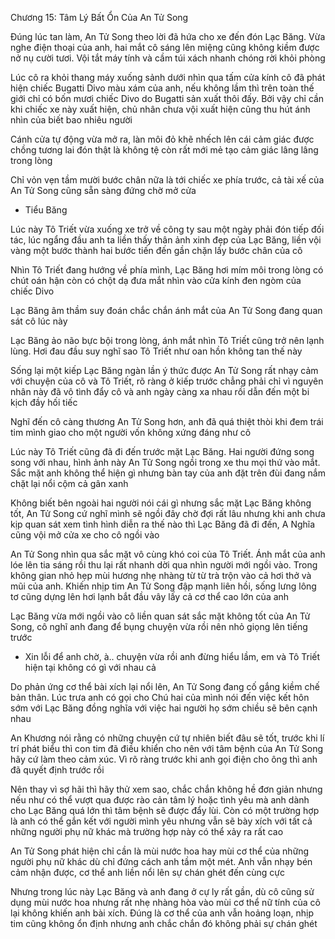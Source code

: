 




Chương 15: Tâm Lý Bất Ổn Của An Tử Song

Đúng lúc tan làm, An Tử Song theo lời đã hứa cho xe đến đón Lạc Băng. Vừa nghe điện thoại của anh, hai mắt cô sáng lên miệng cũng không kiềm được nở nụ cười tươi. Vội tắt máy tính và cầm túi xách nhanh chóng rời khỏi phòng

Lúc cô ra khỏi thang máy xuống sảnh dưới nhìn qua tấm cửa kính cô đã phát hiện chiếc Bugatti Divo màu xám của anh, nếu không lầm thì trên toàn thế giới chỉ có bốn mươi chiếc Divo do Bugatti sản xuất thôi đấy. Bởi vậy chỉ cần khi chiếc xe này xuất hiện, chủ nhân chưa vội xuất hiện cũng thu hút ánh nhìn của biết bao nhiêu người

Cánh cửa tự động vừa mở ra, làn môi đỏ khẽ nhếch lên cái cảm giác được chồng tương lai đón thật là không tệ còn rất mới mẻ tạo cảm giác lâng lâng trong lòng

Chỉ vỏn vẹn tầm mười bước chân nữa là tới chiếc xe phía trước, cả tài xế của An Tử Song cũng sẵn sàng đứng chờ mở cửa

- Tiểu Băng


Lúc này Tô Triết vừa xuống xe trở về công ty sau một ngày phải đón tiếp đối tác, lúc ngẩng đầu anh ta liền thấy thân ảnh xinh đẹp của Lạc Băng, liền vội vàng một bước thành hai bước tiến đến gần chặn lấy bước chân của cô

Nhìn Tô Triết đang hướng về phía mình, Lạc Băng hơi mím môi trong lòng có chút oán hận còn có chột dạ đưa mắt nhìn vào cửa kính đen ngòm của chiếc Divo

Lạc Băng âm thầm suy đoán chắc chắn ánh mắt của An Tử Song đang quan sát cô lúc này

Lạc Băng ảo não bực bội trong lòng, ánh mắt nhìn Tô Triết cũng trở nên lạnh lùng. Hơi đau đầu suy nghĩ sao Tô Triết như oan hồn không tan thế này

Sống lại một kiếp Lạc Băng ngàn lần ý thức được An Tử Song rất nhạy cảm với chuyện của cô và Tô Triết, rõ ràng ở kiếp trước chẳng phải chỉ vì nguyên nhân này đã vô tình đẩy cô và anh ngày càng xa nhau rồi dẫn đến một bi kịch đầy hối tiếc

Nghĩ đến cô càng thương An Tử Song hơn, anh đã quá thiệt thòi khi đem trái tim mình giao cho một người vốn không xứng đáng như cô


Lúc này Tô Triết cũng đã đi đến trước mặt Lạc Băng. Hai người đứng song song với nhau, hình ảnh này An Tử Song ngồi trong xe thu mọi thứ vào mắt. Sắc mặt anh không thể hiện gì nhưng bàn tay của anh đặt trên đùi đang nắm chặt lại nổi cộm cả gân xanh

Không biết bên ngoài hai người nói cái gì nhưng sắc mặt Lạc Băng không tốt, An Tử Song cứ nghĩ mình sẽ ngồi đây chờ đợi rất lâu nhưng khi anh chưa kịp quan sát xem tình hình diễn ra thế nào thì Lạc Băng đã đi đến, A Nghĩa cũng vội mở cửa xe cho cô ngồi vào

An Tử Song nhìn qua sắc mặt vô cùng khó coi của Tô Triết. Ánh mắt của anh lóe lên tia sáng rồi thu lại rất nhanh dời qua nhìn người mới ngồi vào. Trong không gian nhỏ hẹp mùi hương nhẹ nhàng từ từ trà trộn vào cả hơi thở và mũi của anh. Khiến nhịp tim An Tử Song đập mạnh liên hồi, sống lưng lông tơ cũng dựng lên hơi lạnh bắt đầu vây lấy cả cơ thể cao lớn của anh

Lạc Băng vừa mới ngồi vào cô liền quan sát sắc mặt không tốt của An Tử Song, cô nghĩ anh đang để bụng chuyện vừa rồi nên nhỏ giọng lên tiếng trước

- Xin lỗi để anh chờ, à.. chuyện vừa rồi anh đừng hiểu lầm, em và Tô Triết hiện tại không có gì với nhau cả

Do phản ứng cơ thể bài xích lại nổi lên, An Tử Song đang cố gắng kiềm chế bản thân. Lúc trưa anh có gọi cho Chú hai của mình nói đến việc kết hôn sớm với Lạc Băng đồng nghĩa với việc hai người họ sớm chiều sẽ bên cạnh nhau

An Khương nói rằng có những chuyện cứ tự nhiên biết đâu sẽ tốt, trước khi lí trí phát biểu thì con tim đã điều khiển cho nên với tâm bệnh của An Tử Song hãy cứ làm theo cảm xúc. Vì rõ ràng trước khi anh gọi điện cho ông thì anh đã quyết định trước rồi

Nên thay vì sợ hãi thì hãy thử xem sao, chắc chắn không hề đơn giản nhưng nếu như có thể vượt qua được rào cản tâm lý hoặc tình yêu mà anh dành cho Lạc Băng quá lớn thì tâm bệnh sẽ được đẩy lùi. Còn có một trường hợp là anh có thể gắn kết với người mình yêu nhưng vẫn sẽ bày xích với tất cả những người phụ nữ khác mà trường hợp này có thể xảy ra rất cao

An Tử Song phát hiện chỉ cần là mùi nước hoa hay mùi cơ thể của những người phụ nữ khác dù chỉ đứng cách anh tầm một mét. Anh vẫn nhạy bén cảm nhận được, cơ thể anh liền nổi lên sự chán ghét đến cùng cực

Nhưng trong lúc này Lạc Băng và anh đang ở cự ly rất gần, dù cô cũng sử dụng mùi nước hoa nhưng rất nhẹ nhàng hòa vào mùi cơ thể nữ tính của cô lại không khiến anh bài xích. Đúng là cơ thể của anh vẫn hoảng loạn, nhịp tim cũng không ổn định nhưng anh chắc chắn đó không phải sự chán ghét




